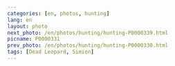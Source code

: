```yaml
---
categories: [en, photos, hunting]
lang: en
layout: photo
next_photo: /en/photos/hunting/hunting-P0000339.html
picname: P0000331
prev_photo: /en/photos/hunting/hunting-P0000330.html
tags: [Dead Leopard, Simion]
---
```

